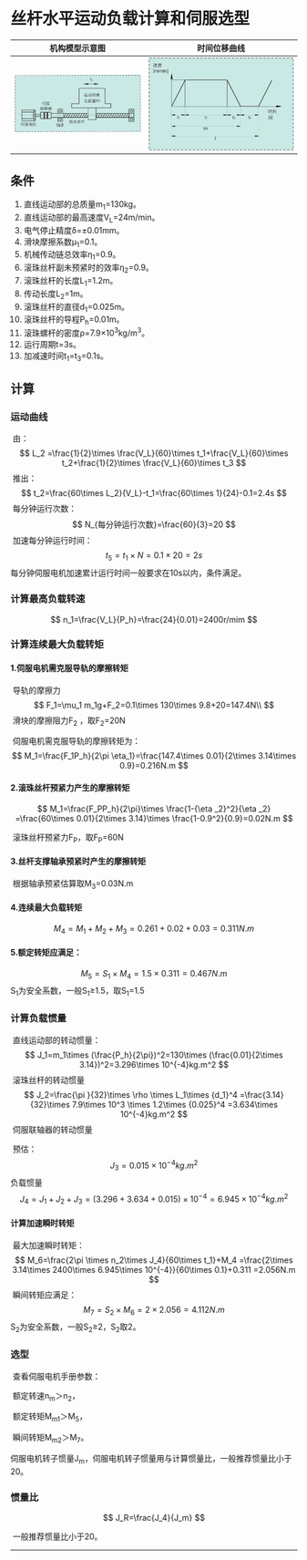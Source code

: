 # 丝杆水平运动负载计算和伺服选型

|                        机构模型示意图                        |                      时间位移曲线                       |
| :----------------------------------------------------------: | :-----------------------------------------------------: |
| ![image-20250623143939511](./1750660723432.assets/image-20250623143939511.png) | ![](./1750660723432.assets/image-20250623144339619.png) |

## 条件

1. 直线运动部的总质量m<sub>1</sub>=130kg。
2. 直线运动部的最高速度V<sub>L</sub>=24m/min。
3. 电气停止精度δ=±0.01mm。
4. 滑块摩擦系数μ<sub>1</sub>=0.1。
5. 机械传动链总效率η<sub>1</sub>=0.9。
6. 滚珠丝杆副未预紧时的效率η<sub>2</sub>=0.9。
7. 滚珠丝杆的长度L<sub>1</sub>=1.2m。
8. 传动长度L<sub>2</sub>=1m。
9. 滚珠丝杆的直径d<sub>1</sub>=0.025m。
10. 滚珠丝杆的导程P<sub>h</sub>=0.01m。
11. 滚珠螺杆的密度ρ=7.9×10<sup>3</sup>kg/m<sup>3</sup>。
12. 运行周期t=3s。
13. 加减速时间t<sub>1</sub>=t<sub>3</sub>=0.1s。

## 计算

### 运动曲线

​	由：
$$
L_2
=\frac{1}{2}\times \frac{V_L}{60}\times t_1+\frac{V_L}{60}\times t_2+\frac{1}{2}\times \frac{V_L}{60}\times t_3
$$
​	推出：
$$
t_2=\frac{60\times L_2}{V_L}-t_1=\frac{60\times 1}{24}-0.1=2.4s
$$
​	每分钟运行次数：
$$
N_{每分钟运行次数}=\frac{60}{3}=20
$$
​	加速每分钟运行时间：
$$
t_5=t_1\times N =0.1\times 20=2s
$$
​		每分钟伺服电机加速累计运行时间一般要求在10s以内，条件满足。

### 计算最高负载转速

$$
n_1=\frac{V_L}{P_h}=\frac{24}{0.01}=2400r/mim
$$

### 计算连续最大负载转矩

#### 1.伺服电机需克服导轨的摩擦转矩

​	导轨的摩擦力
$$
F_1=\mu_1 m_1g+F_2=0.1\times 130\times 9.8+20=147.4N\\
$$
​		滑块的摩擦阻力F<sub>2</sub> ，取F<sub>2</sub>=20N

​	伺服电机需克服导轨的摩擦转矩为：
$$
M_1=\frac{F_1P_h}{2\pi \eta_1}=\frac{147.4\times 0.01}{2\times 3.14\times 0.9}=0.216N.m
$$

#### 2.滚珠丝杆预紧力产生的摩擦转矩

$$
M_1=\frac{F_PP_h}{2\pi}\times \frac{1-{\eta _2}^2}{\eta _2} =\frac{60\times 0.01}{2\times 3.14}\times \frac{1-0.9^2}{0.9}=0.02N.m
$$

​	滚珠丝杆预紧力F<sub>P</sub>，取F<sub>P</sub>=60N

#### 3.丝杆支撑轴承预紧时产生的摩擦转矩

​	根据轴承预紧估算取M<sub>3</sub>=0.03N.m

#### 4.连续最大负载转矩

$$
M_4=M_1+M_2+M_3=0.261+0.02+0.03=0.311N.m
$$

#### 5.额定转矩应满足：

$$
M_5=S_1\times M_4=1.5\times 0.311=0.467N.m
$$
​	S<sub>1</sub>为安全系数，一般S<sub>1</sub>≥1.5，取S<sub>1</sub>=1.5

### 计算负载惯量

​	直线运动部的转动惯量：
$$
J_1=m_1\times (\frac{P_h}{2\pi})^2=130\times (\frac{0.01}{2\times 3.14})^2=3.296\times  10^{-4}kg.m^2
$$
​	滚珠丝杆的转动惯量
$$
J_2=\frac{\pi }{32}\times \rho \times L_1\times {d_1}^4
=\frac{3.14}{32}\times 7.9\times 10^3 \times 1.2\times {0.025}^4
=3.634\times 10^{-4}kg.m^2
$$
​	伺服联轴器的转动惯量

​		预估：
$$
J_3=0.015\times 10^{-4}kg.m^2
$$
​	负载惯量
$$
J_4=J_1+J_2+J_3=(3.296+3.634+0.015)\times 10^{-4}=6.945\times 10^{-4}kg.m^2
$$

#### 计算加速瞬时转矩

​	最大加速瞬时转矩：
$$
M_6=\frac{2\pi \times n_2\times J_4}{60\times t_1}+M_4
=\frac{2\times 3.14\times 2400\times 6.945\times 10^{-4}}{60\times 0.1}+0.311
=2.056N.m
$$
​	瞬间转矩应满足：
$$
M_7=S_2\times M_6=2\times 2.056=4.112N.m
$$
​		S<sub>2</sub>为安全系数，一般S<sub>2</sub>≥2，S<sub>2</sub>取2。

### 选型

​	查看伺服电机手册参数：

​		额定转速n<sub>m</sub>＞n<sub>2</sub>，

​		额定转矩M<sub>m1</sub>＞M<sub>5</sub>，

​		瞬间转矩M<sub>m2</sub>＞M<sub>7</sub>。

​		伺服电机转子惯量J<sub>m</sub>，伺服电机转子惯量用与计算惯量比，一般推荐惯量比小于20。

### 惯量比

$$
J_R=\frac{J_4}{J_m}
$$

​	一般推荐惯量比小于20。



----------------




